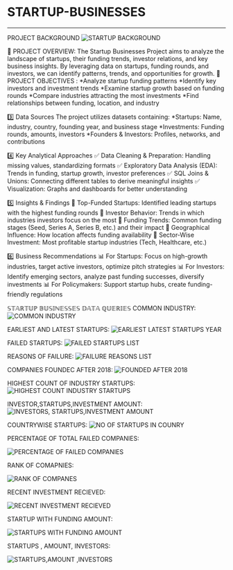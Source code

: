 # STARTUP-BUSINESSES
****
PROJECT BACKGROUND
![STARTUP BACKGROUND](https://github.com/SwikritiKhare/STARTUP-BUSINESSES/blob/main/STARTUP%20QUERIES%20SCREENSHOTS/STARTUP%20BACKGROUND.jpg)

🚀 PROJECT OVERVIEW:
The Startup Businesses Project aims to analyze the landscape of startups, their funding trends, investor relations, and key business insights. By leveraging data on startups, funding rounds, and investors, we can identify patterns, trends, and opportunities for growth.
🚀 PROJECT OBJECTIVES :
  *Analyze startup funding patterns
  *Identify key investors and investment trends
  *Examine startup growth based on funding rounds
  *Compare industries attracting the most investments
  *Find relationships between funding, location, and industry

3️⃣ Data Sources
The project utilizes datasets containing:
  *Startups: Name, industry, country, founding year, and business stage
  *Investments: Funding rounds, amounts, investors
  *Founders & Investors: Profiles, networks, and contributions

4️⃣ Key Analytical Approaches
  ✅ Data Cleaning & Preparation: Handling missing values, standardizing formats
  ✅ Exploratory Data Analysis (EDA): Trends in funding, startup growth, investor preferences
  ✅ SQL Joins & Unions: Connecting different tables to derive meaningful insights
  ✅ Visualization: Graphs and dashboards for better understanding

5️⃣ Insights & Findings
  📌 Top-Funded Startups: Identified leading startups with the highest funding rounds
  📌 Investor Behavior: Trends in which industries investors focus on the most
  📌 Funding Trends: Common funding stages (Seed, Series A, Series B, etc.) and their impact
  📌 Geographical Influence: How location affects funding availability
  📌 Sector-Wise Investment: Most profitable startup industries (Tech, Healthcare, etc.)

6️⃣ Business Recommendations
  📊 For Startups: Focus on high-growth industries, target active investors, optimize pitch strategies
  📊 For Investors: Identify emerging sectors, analyze past funding successes, diversify investments
  📊 For Policymakers: Support startup hubs, create funding-friendly regulations

𝕊𝕋𝔸ℝ𝕋𝕌ℙ 𝔹𝕌𝕊𝕀ℕ𝔼𝕊𝕊𝔼𝕊 𝔻𝔸𝕋𝔸 ℚ𝕌𝔼ℝ𝕀𝔼𝕊
COMMON INDUSTRY:
![COMMON INDUSTRY]((https://github.com/SwikritiKhare/STARTUP-BUSINESSES/blob/main/STARTUP%20QUERIES%20SCREENSHOTS/COMMON%20INDUSTRY.png))



EARLIEST AND LATEST STARTUPS:
![EARLIEST   LATEST STARTUPS YEAR](https://github.com/SwikritiKhare/STARTUP-BUSINESSES/blob/main/STARTUP%20QUERIES%20SCREENSHOTS/EARLIEST%20%26%20LATEST%20STARTUPS%20YEAR.png)

FAILED STARTUPS:
![FAILED STARTUPS LIST](https://github.com/SwikritiKhare/STARTUP-BUSINESSES/blob/main/STARTUP%20QUERIES%20SCREENSHOTS/FAILED%20STARTUPS%20LIST.png)



REASONS OF FAILURE:
![FAILURE REASONS LIST](https://github.com/SwikritiKhare/STARTUP-BUSINESSES/blob/main/STARTUP%20QUERIES%20SCREENSHOTS/FAILURE%20REASONS%20LIST.png)



COMPANIES FOUNDEC AFTER 2018:
![FOUNDED AFTER 2018](https://github.com/SwikritiKhare/STARTUP-BUSINESSES/blob/main/STARTUP%20QUERIES%20SCREENSHOTS/FOUNDED%20AFTER%202018.png)



HIGHEST COUNT OF INDUSTRY STARTUPS:
![HIGHEST COUNT INDUSTRY STARTUPS](https://github.com/SwikritiKhare/STARTUP-BUSINESSES/blob/main/STARTUP%20QUERIES%20SCREENSHOTS/HIGHEST%20COUNT%20INDUSTRY%20STARTUPS.png)



INVESTOR,STARTUPS,INVESTMENT  AMOUNT:
![INVESTORS, STARTUPS,INVESTMENT  AMOUNT](https://github.com/SwikritiKhare/STARTUP-BUSINESSES/blob/main/STARTUP%20QUERIES%20SCREENSHOTS/INVESTORS%2C%20STARTUPS%2CINVESTMENT%20%20AMOUNT.png)



COUNTRYWISE STARTUPS:
![NO OF STARTUPS IN COUNRY](https://github.com/SwikritiKhare/STARTUP-BUSINESSES/blob/main/STARTUP%20QUERIES%20SCREENSHOTS/NO.OF%20STARTUPS%20IN%20COUNRY.png)



PERCENTAGE OF TOTAL FAILED COMPANIES:

![PERCENTAGE OF FAILED COMPANIES](https://github.com/SwikritiKhare/STARTUP-BUSINESSES/blob/main/STARTUP%20QUERIES%20SCREENSHOTS/PERCENTAGE%20OF%20FAILED%20COMPANIES.png)



RANK OF COMAPNIES:

![RANK OF COMPANES](https://github.com/SwikritiKhare/STARTUP-BUSINESSES/blob/main/STARTUP%20QUERIES%20SCREENSHOTS/RANK%20OF%20COMPANES.png)



RECENT INVESTMENT RECIEVED:

![RECENT INVESTMENT RECIEVED](https://github.com/SwikritiKhare/STARTUP-BUSINESSES/blob/main/STARTUP%20QUERIES%20SCREENSHOTS/RECENT%20INVESTMENT%20RECIEVED.png)


STARTUP WITH FUNDING AMOUNT:

![STARTUPS WITH FUNDING AMOUNT](https://github.com/SwikritiKhare/STARTUP-BUSINESSES/blob/main/STARTUP%20QUERIES%20SCREENSHOTS/STARTUPS%20WITH%20FUNDING%20AMOUNT.png)


STARTUPS , AMOUNT, INVESTORS:

![STARTUPS,AMOUNT ,INVESTORS](https://github.com/SwikritiKhare/STARTUP-BUSINESSES/blob/main/STARTUP%20QUERIES%20SCREENSHOTS/STARTUPS%2CAMOUNT%20%2CINVESTORS.png)

####












